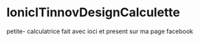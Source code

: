 # IonicITinnovDesignCalculette
petite- calculatrice fait avec  ioci et present sur ma page facebook
